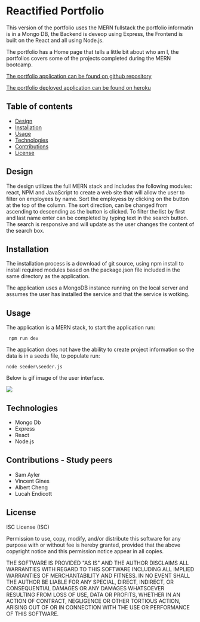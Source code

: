 # Reactified Portfolio

This version of the portfolio uses the MERN fullstack the portfolio informatin is in a Mongo DB, the Backend is deveop using Express, the  Frontend is built on the React and all using Node.js.

The portfolio has a Home page that tells a little bit about who am I, the portfolios covers some of the projects completed during the  MERN bootcamp.

[The portfolio  application can be found on github repository ](https://github.com/ktywelch/Employee-Directory.git)

[The portfolio deployed application can be found on heroku](https://portfolio-kty.herokuapp.com/)

## Table of contents
* [Design](#Design)
* [Installation](#Installation)
* [Usage](#Usage)
* [Technologies](#Technologies)
* [Contributions](#Contributions)
* [License](#License)

## Design
The design utilizes the full MERN stack and includes the following modules:
 react, NPM and JavaScript to create a web site that will  allow the user to filter on employees by name. Sort the employess by clicking on the button at the top of the column. The sort direction, can be changed from ascending to descending as the button is clicked. To filter the list by first and last name enter can be completed by typing text in the search button. The search is responsive and will update as the user changes the content of the search box.

## Installation
The installation process is a download of git source, using npm install to install required modules based on the package.json file included in the same directory as the application.

The application uses a MongoDB instance running on the local server and assumes the user has installed the service and that the service is wotking.

## Usage
The application is a MERN stack,  to start the application run:

``` npm run dev```

The application does not have the ability to create project information so the data is in a seeds file, to populate run:

```node seeder\seeder.js```

Below is  gif image of the user interface.

![](./client/public/images/portfolio.gif)


## Technologies
* Mongo Db
* Express 
* React 
* Node.js

## Contributions - Study peers
* Sam Ayler
* Vincent Gines
* Albert Cheng
* Lucah Endicott

## License
ISC License (ISC)


Permission to use, copy, modify, and/or distribute this software for any purpose with or without fee is hereby granted, provided that the above copyright notice and this permission notice appear in all copies.

THE SOFTWARE IS PROVIDED "AS IS" AND THE AUTHOR DISCLAIMS ALL WARRANTIES WITH REGARD TO THIS SOFTWARE INCLUDING ALL IMPLIED WARRANTIES OF MERCHANTABILITY AND FITNESS. IN NO EVENT SHALL THE AUTHOR BE LIABLE FOR ANY SPECIAL, DIRECT, INDIRECT, OR CONSEQUENTIAL DAMAGES OR ANY DAMAGES WHATSOEVER RESULTING FROM LOSS OF USE, DATA OR PROFITS, WHETHER IN AN ACTION OF CONTRACT, NEGLIGENCE OR OTHER TORTIOUS ACTION, ARISING OUT OF OR IN CONNECTION WITH THE USE OR PERFORMANCE OF THIS SOFTWARE.
